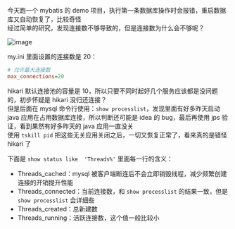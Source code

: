 今天跑一个 mybatis 的 demo 项目，执行第一条数据库操作时会报错，重启数据库又自动恢复了，比较奇怪  
经过简单的研究，发现连接数不够导致的，但是连接数为什么会不够呢？  
   
![image](https://user-images.githubusercontent.com/43411944/153551030-50a0ea54-fe75-4fd4-b4be-1a4c5a423dd2.png)   
   
my.ini 里面设置的连接数是 20：     
```ini
# 允许最大连接数
max_connections=20
```
hikari 默认连接池的容量是 10，所以只要不同时起好几个服务应该都是没问题的，初步怀疑是 hikari 没归还连接？  
但是后面在 mysql 命令行使用：`show processlist`，发现里面有好多昨天启动 java 应用在占用数据库连接，所以判断还可能是 idea 的 bug，最后再使用 jps 验证，看到果然有好多昨天的 java 应用一直没关  
使用 `tskill pid` 把这些无关应用关闭之后，一切又恢复正常了，看来真的是错怪 hikari 了

下面是 `show status like  'Threads%'` 里面每一行的含义：  
* Threads_cached：mysql 被客户端断连后不会立即销毁线程，减少频繁创建连接的开销提升性能  
* Threads_connected：当前连接数，和 `show processlist` 的结果一致，但是 `show processlist` 会详细些
* Threads_created：总新建数
* Threads_running：活跃连接数，这个值一般比较小

